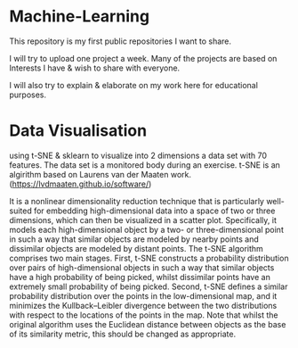 # Machine-Learning
This repository is my first public repositories I want to share. 

I will try to upload one project a week. Many of the projects are based on Interests I have & wish to share with everyone.

I will also try to explain & elaborate on my work here for educational purposes.

# Data Visualisation
using t-SNE & sklearn to visualize into 2 dimensions a data set with 70 features. The data set is a monitored body during an exercise.
t-SNE is an algirithm based on Laurens van der Maaten work. (https://lvdmaaten.github.io/software/)

It is a nonlinear dimensionality reduction technique that is particularly well-suited for embedding high-dimensional data into a space of two or three dimensions, which can then be visualized in a scatter plot. Specifically, it models each high-dimensional object by a two- or three-dimensional point in such a way that similar objects are modeled by nearby points and dissimilar objects are modeled by distant points.
The t-SNE algorithm comprises two main stages. First, t-SNE constructs a probability distribution over pairs of high-dimensional objects in such a way that similar objects have a high probability of being picked, whilst dissimilar points have an extremely small probability of being picked. Second, t-SNE defines a similar probability distribution over the points in the low-dimensional map, and it minimizes the Kullback–Leibler divergence between the two distributions with respect to the locations of the points in the map. Note that whilst the original algorithm uses the Euclidean distance between objects as the base of its similarity metric, this should be changed as appropriate.
